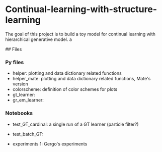 # Continual-learning-with-structure-learning

The goal of this project is to build a toy model for continual learning with hierarchical generative model. a

## Files

### Py files
- helper: plotting and data dictionary related functions
- helper_mate: plotting and data dictionary related functions, Mate's version
- colorscheme: definition of color schemes for plots
- gt_learner:
- gr_em_learner:

### Notebooks
- test_GT_cardinal: a single run of a GT learner (particle filter?)
- test_batch_GT: 

- experiments 1: Gergo's experiments